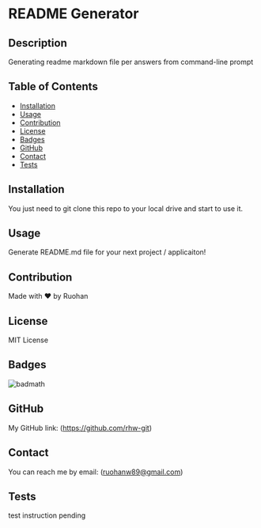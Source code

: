 
  # README Generator

  ##  Description

  Generating readme markdown file per answers from command-line prompt

  ## Table of Contents

  - [Installation](#installation)
  - [Usage](#usage)
  - [Contribution](#contribution)
  - [License](#license)
  - [Badges](#badges)
  - [GitHub](#github)
  - [Contact](#contact)
  - [Tests](#tests)

  ## Installation

  You just need to git clone this repo to your local drive and start to use it.

  ## Usage

  Generate README.md file for your next project / applicaiton!

  ## Contribution

  Made with ❤️ by Ruohan

  ## License

  MIT License

  ## Badges

  ![badmath](https://img.shields.io/conda/l/conda-forge/setuptools?color=Blue&label=License&logo=MIT&logoColor=blue&style=plastic)

  ## GitHub

  My GitHub link: (https://github.com/rhw-git)

  ## Contact

  You can reach me by email: (ruohanw89@gmail.com)

  ## Tests

  test instruction pending
